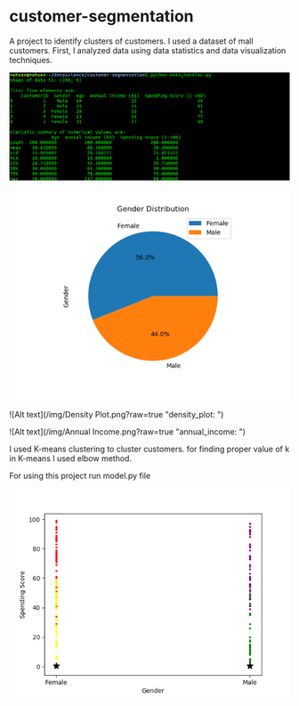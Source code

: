 # customer-segmentation
A project to identify clusters of customers. I used a dataset of mall customers. First, I analyzed data using data statistics and data visualization techniques.

![Alt text](/img/data_statistics.png?raw=true "Statistic Analysis: ")


![Alt text](/img/gender_plot.png?raw=true "Gender Plot: ")


![Alt text](/img/Density Plot.png?raw=true "density_plot: ")


![Alt text](/img/Annual Income.png?raw=true "annual_income: ")


I used K-means clustering to cluster customers. for finding proper value of k in K-means I used elbow method.

For using this project run model.py file


![Alt text](/img/4_clusters.png?raw=true "4 Clusters based on 'gender' and 'spending score': ")
